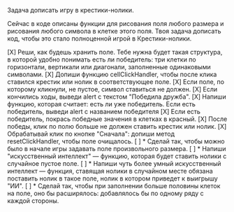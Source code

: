 Задача дописать игру в крестики-нолики.

Сейчас в коде описаны функции для рисования поля любого размера и рисования любого символа в клетке этого поля.
Твоя задача дописать код, чтобы это стало полноценной игрой в Крестики-нолики.

[X] Реши, как будешь хранить поле. Тебе нужна будет такая структура, в которой удобно понимать есть ли победитель: три клетки по горизонтали, вертикали или диагонали, заполненные одинаковыми символами.
[X] Допиши функцию cellClickHandler, чтобы после клика ставился крестик или нолик в соответствующее поле.
[X] Если поле, по которому кликнули, не пустое, символ ставиться не должен.
[X] Если кончились ходы, выведи alert с текстом "Победила дружба".
[X] Напиши функцию, которая считает: есть ли уже победитель. Если есть победитель, выведи alert с названием победителя
[X] Если есть победитель, покрась победные значения в клетках в красный.
[X] После победы, клик по полю больше не должен ставить крестик или нолик.
[X] Обрабатывай клик по кнопке "Сначала": допиши метод resetClickHandler, чтобы поле очищалось.
[ ] \* Сделай так, чтобы можно было в начале игры задавать поле произвольного размера.
[ ] \* Напиши "искусственный интеллект" — функцию, которая будет ставить нолики с случайное пустое поле.
[ ] \* Напиши чуть более умный искусственный интеллект — функция, ставящая нолики в случайном месте обязана поставить нолик в такое поле, нолик в котором приведет к выигрышу "ИИ".
[ ] \* Сделай так, чтобы при заполнении больше половины клеток на поле, оно бы расширялось: добавлялось бы по одному ряду с каждой стороны.
